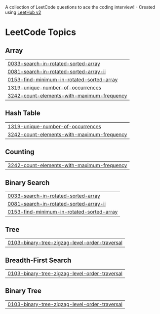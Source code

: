 A collection of LeetCode questions to ace the coding interview! - Created using [LeetHub v2](https://github.com/arunbhardwaj/LeetHub-2.0)
<!---LeetCode Topics Start-->
# LeetCode Topics
## Array
|  |
| ------- |
| [0033-search-in-rotated-sorted-array](https://github.com/kritarthsingh26/Leetcode/tree/master/0033-search-in-rotated-sorted-array) |
| [0081-search-in-rotated-sorted-array-ii](https://github.com/kritarthsingh26/Leetcode/tree/master/0081-search-in-rotated-sorted-array-ii) |
| [0153-find-minimum-in-rotated-sorted-array](https://github.com/kritarthsingh26/Leetcode/tree/master/0153-find-minimum-in-rotated-sorted-array) |
| [1319-unique-number-of-occurrences](https://github.com/kritarthsingh26/Leetcode/tree/master/1319-unique-number-of-occurrences) |
| [3242-count-elements-with-maximum-frequency](https://github.com/kritarthsingh26/Leetcode/tree/master/3242-count-elements-with-maximum-frequency) |
## Hash Table
|  |
| ------- |
| [1319-unique-number-of-occurrences](https://github.com/kritarthsingh26/Leetcode/tree/master/1319-unique-number-of-occurrences) |
| [3242-count-elements-with-maximum-frequency](https://github.com/kritarthsingh26/Leetcode/tree/master/3242-count-elements-with-maximum-frequency) |
## Counting
|  |
| ------- |
| [3242-count-elements-with-maximum-frequency](https://github.com/kritarthsingh26/Leetcode/tree/master/3242-count-elements-with-maximum-frequency) |
## Binary Search
|  |
| ------- |
| [0033-search-in-rotated-sorted-array](https://github.com/kritarthsingh26/Leetcode/tree/master/0033-search-in-rotated-sorted-array) |
| [0081-search-in-rotated-sorted-array-ii](https://github.com/kritarthsingh26/Leetcode/tree/master/0081-search-in-rotated-sorted-array-ii) |
| [0153-find-minimum-in-rotated-sorted-array](https://github.com/kritarthsingh26/Leetcode/tree/master/0153-find-minimum-in-rotated-sorted-array) |
## Tree
|  |
| ------- |
| [0103-binary-tree-zigzag-level-order-traversal](https://github.com/kritarthsingh26/Leetcode/tree/master/0103-binary-tree-zigzag-level-order-traversal) |
## Breadth-First Search
|  |
| ------- |
| [0103-binary-tree-zigzag-level-order-traversal](https://github.com/kritarthsingh26/Leetcode/tree/master/0103-binary-tree-zigzag-level-order-traversal) |
## Binary Tree
|  |
| ------- |
| [0103-binary-tree-zigzag-level-order-traversal](https://github.com/kritarthsingh26/Leetcode/tree/master/0103-binary-tree-zigzag-level-order-traversal) |
<!---LeetCode Topics End-->
